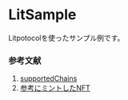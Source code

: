 # LitSample
Litpotocolを使ったサンプル例です。

### 参考文献
1. [supportedChains](https://developer.litprotocol.com/docs/supportedChains)
2. [参考にミントしたNFT](https://testnets.opensea.io/collection/lit-nft-12)